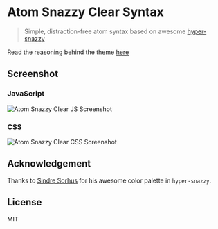 # Atom Snazzy Clear Syntax

> Simple, distraction-free atom syntax based on awesome [hyper-snazzy](https://github.com/sindresorhus/hyper-snazzy)

Read the reasoning behind the theme [here](https://fatihkalifa.com/designing-new-syntax-theme-for-atom)

## Screenshot

### JavaScript

![Atom Snazzy Clear JS Screenshot](https://github.com/pveyes/atom-snazzy-clear-syntax/blob/master/assets/js.png)

### CSS

![Atom Snazzy Clear CSS Screenshot](https://github.com/pveyes/atom-snazzy-clear-syntax/blob/master/assets/css.png)


## Acknowledgement

Thanks to [Sindre Sorhus](https://github.com/sindresorhus) for his awesome color palette in `hyper-snazzy`.

## License

MIT
